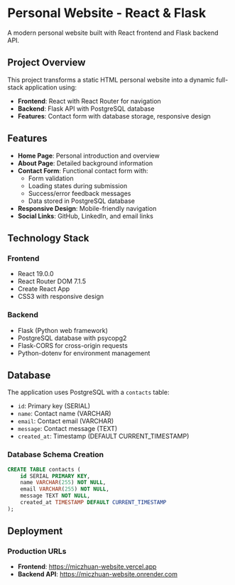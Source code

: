# Personal Website - React & Flask

A modern personal website built with React frontend and Flask backend API.

## Project Overview

This project transforms a static HTML personal website into a dynamic full-stack application using:
- **Frontend**: React with React Router for navigation
- **Backend**: Flask API with PostgreSQL database
- **Features**: Contact form with database storage, responsive design

## Features

- **Home Page**: Personal introduction and overview
- **About Page**: Detailed background information
- **Contact Form**: Functional contact form with:
  - Form validation
  - Loading states during submission
  - Success/error feedback messages
  - Data stored in PostgreSQL database
- **Responsive Design**: Mobile-friendly navigation
- **Social Links**: GitHub, LinkedIn, and email links

## Technology Stack

### Frontend
- React 19.0.0
- React Router DOM 7.1.5
- Create React App
- CSS3 with responsive design

### Backend
- Flask (Python web framework)
- PostgreSQL database with psycopg2
- Flask-CORS for cross-origin requests
- Python-dotenv for environment management

## Database

The application uses PostgreSQL with a `contacts` table:
- `id`: Primary key (SERIAL)
- `name`: Contact name (VARCHAR)
- `email`: Contact email (VARCHAR)
- `message`: Contact message (TEXT)
- `created_at`: Timestamp (DEFAULT CURRENT_TIMESTAMP)

### Database Schema Creation
```sql
CREATE TABLE contacts (
    id SERIAL PRIMARY KEY,
    name VARCHAR(255) NOT NULL,
    email VARCHAR(255) NOT NULL,
    message TEXT NOT NULL,
    created_at TIMESTAMP DEFAULT CURRENT_TIMESTAMP
);
```

## Deployment

### Production URLs
- **Frontend**: https://miczhuan-website.vercel.app
- **Backend API**: https://miczhuan-website.onrender.com

